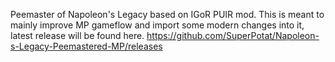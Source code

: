 Peemaster of Napoleon's Legacy based on IGoR PUIR mod. This is meant to mainly improve MP gameflow and import some modern changes into it, latest release will be found here. https://github.com/SuperPotat/Napoleon-s-Legacy-Peemastered-MP/releases
